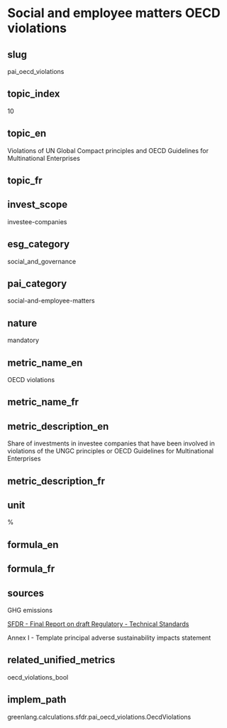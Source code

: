 # Social and employee matters OECD violations


## slug

pai_oecd_violations

## topic_index

10

## topic_en

Violations of UN Global Compact principles and OECD Guidelines for Multinational Enterprises

## topic_fr



## invest_scope

investee-companies

## esg_category

social_and_governance

## pai_category

social-and-employee-matters

## nature

mandatory

## metric_name_en

OECD violations

## metric_name_fr



## metric_description_en

Share of investments in investee companies that have been involved in violations of the UNGC principles or OECD Guidelines for Multinational Enterprises

## metric_description_fr



## unit

%

## formula_en



## formula_fr



## sources


GHG emissions  

[SFDR - Final Report on draft Regulatory - Technical Standards](https://www.eiopa.europa.eu/sites/default/files/publications/reports/jc-2021-03-joint-esas-final-report-on-rts-under-sfdr.pdf)  

Annex I - Template principal adverse sustainability impacts statement
 

## related_unified_metrics

oecd_violations_bool

## implem_path

greenlang.calculations.sfdr.pai_oecd_violations.OecdViolations
            